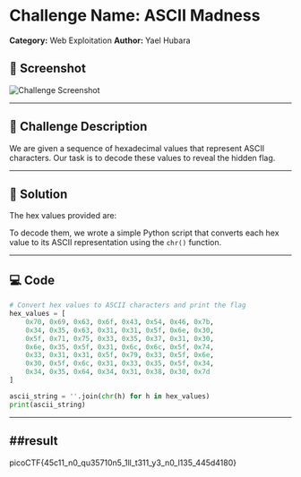 # Challenge Name: ASCII Madness
**Category:** Web Exploitation
**Author:** Yael Hubara


## 📸 Screenshot

![Challenge Screenshot](img.png)

---

## 🧩 Challenge Description

We are given a sequence of hexadecimal values that represent ASCII characters.
Our task is to decode these values to reveal the hidden flag.

---

## 🧠 Solution

The hex values provided are:


To decode them, we wrote a simple Python script that converts each hex value to its ASCII representation using the `chr()` function.

---

## 💻 Code

```python
# Convert hex values to ASCII characters and print the flag
hex_values = [
    0x70, 0x69, 0x63, 0x6f, 0x43, 0x54, 0x46, 0x7b,
    0x34, 0x35, 0x63, 0x31, 0x31, 0x5f, 0x6e, 0x30,
    0x5f, 0x71, 0x75, 0x33, 0x35, 0x37, 0x31, 0x30,
    0x6e, 0x35, 0x5f, 0x31, 0x6c, 0x6c, 0x5f, 0x74,
    0x33, 0x31, 0x31, 0x5f, 0x79, 0x33, 0x5f, 0x6e,
    0x30, 0x5f, 0x6c, 0x31, 0x33, 0x35, 0x5f, 0x34,
    0x34, 0x35, 0x64, 0x34, 0x31, 0x38, 0x30, 0x7d
]

ascii_string = ''.join(chr(h) for h in hex_values)
print(ascii_string)
```
---
##result
---

picoCTF{45c11_n0_qu35710n5_1ll_t311_y3_n0_l135_445d4180}

